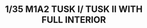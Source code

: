 ---
layout: product
title: "1/35 M1A2 TUSK I/ TUSK II WITH FULL INTERIOR"
price: "7300" 
desc: "Maketa"
img_path: "/assets/img/RFM5026.webp"
brand: "N/A"
available: false
special_offer: false
new: false
soon: false
cat: "010000"
subcat: "010800"
subsubcat: "0N/A"
sifra: "RFM5026"
popular: false
---